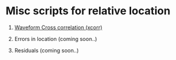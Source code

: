 # Misc scripts for relative location



1.  [Waveform Cross correlation (xcorr)](https://github.com/mmesim/relative_loc/tree/main/xcorr)

2. Errors in location (coming soon..)
3. Residuals (coming soon..)